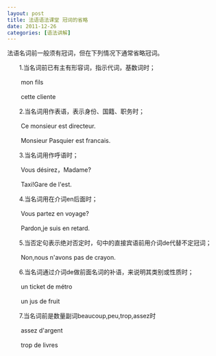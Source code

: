 ```yaml
---
layout: post
title: 法语语法课堂 冠词的省略
date: 2011-12-26
categories: [语法讲解]  
---
```


法语名词前一般须有冠词，但在下列情况下通常省略冠词。

　　1.当名词前已有主有形容词，指示代词，基数词时；

　　 mon fils

　　 cette cliente

　　2.当名词用作表语，表示身份、国籍、职务时；

　　 Ce monsieur est directeur.

　　 Monsieur Pasquier est francais.

　　3.当名词用作呼语时；

　　 Vous désirez，Madame?

　　 Taxi!Gare de l'est.

　　4.当名词用在介词en后面时；

　　 Vous partez en voyage?

　　 Pardon,je suis en retard.

　　5.当否定句表示绝对否定时，句中的直接宾语前用介词de代替不定冠词；

　　 Non,nous n'avons pas de crayon.

　　6.当名词通过介词de做前面名词的补语，来说明其类别或性质时；

　　 un ticket de métro

　　 un jus de fruit

　　7.当名词前是数量副词beaucoup,peu,trop,assez时

　　 assez d'argent

　　 trop de livres

